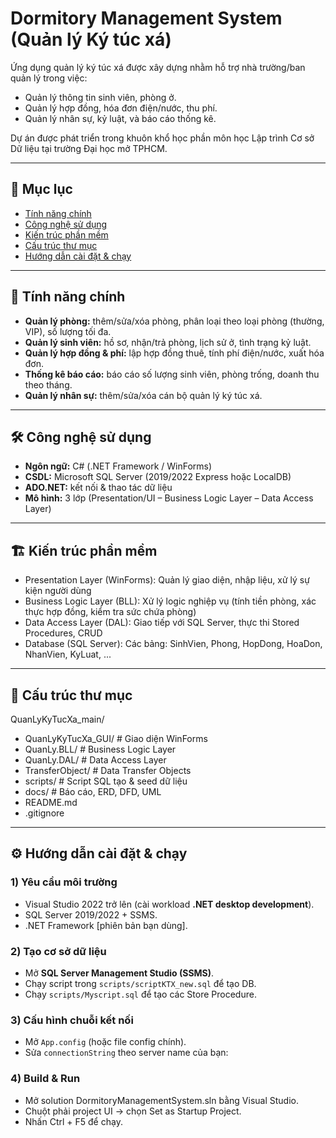 # Dormitory Management System (Quản lý Ký túc xá)

Ứng dụng quản lý ký túc xá được xây dựng nhằm hỗ trợ nhà trường/ban quản lý trong việc:
- Quản lý thông tin sinh viên, phòng ở.
- Quản lý hợp đồng, hóa đơn điện/nước, thu phí.
- Quản lý nhân sự, kỷ luật, và báo cáo thống kê.

Dự án được phát triển trong khuôn khổ học phần môn học Lập trình Cơ sở Dữ liệu tại trường Đại học mở TPHCM.

---

## 📑 Mục lục
- [Tính năng chính](#-tính-năng-chính)
- [Công nghệ sử dụng](#-công-nghệ-sử-dụng)
- [Kiến trúc phần mềm](#-kiến-trúc-phần-mềm)
- [Cấu trúc thư mục](#-cấu-trúc-thư-mục)
- [Hướng dẫn cài đặt & chạy](#-hướng-dẫn-cài-đặt--chạy)

---

## 🚀 Tính năng chính
- **Quản lý phòng:** thêm/sửa/xóa phòng, phân loại theo loại phòng (thường, VIP), số lượng tối đa.
- **Quản lý sinh viên:** hồ sơ, nhận/trả phòng, lịch sử ở, tình trạng kỷ luật.
- **Quản lý hợp đồng & phí:** lập hợp đồng thuê, tính phí điện/nước, xuất hóa đơn.
- **Thống kê báo cáo:** báo cáo số lượng sinh viên, phòng trống, doanh thu theo tháng.
- **Quản lý nhân sự:** thêm/sửa/xóa cán bộ quản lý ký túc xá.

---

## 🛠 Công nghệ sử dụng
- **Ngôn ngữ:** C# (.NET Framework / WinForms)
- **CSDL:** Microsoft SQL Server (2019/2022 Express hoặc LocalDB)
- **ADO.NET:** kết nối & thao tác dữ liệu
- **Mô hình:** 3 lớp (Presentation/UI – Business Logic Layer – Data Access Layer)

---

## 🏗 Kiến trúc phần mềm
- Presentation Layer (WinForms): Quản lý giao diện, nhập liệu, xử lý sự kiện người dùng
- Business Logic Layer (BLL): Xử lý logic nghiệp vụ (tính tiền phòng, xác thực hợp đồng, kiểm tra sức chứa phòng)
- Data Access Layer (DAL): Giao tiếp với SQL Server, thực thi Stored Procedures, CRUD
- Database (SQL Server): Các bảng: SinhVien, Phong, HopDong, HoaDon, NhanVien, KyLuat, ...

---

## 📂 Cấu trúc thư mục
QuanLyKyTucXa_main/
- QuanLyKyTucXa_GUI/ # Giao diện WinForms
- QuanLy.BLL/ # Business Logic Layer
- QuanLy.DAL/ # Data Access Layer
- TransferObject/ # Data Transfer Objects
- scripts/ # Script SQL tạo & seed dữ liệu
- docs/ # Báo cáo, ERD, DFD, UML
- README.md
- .gitignore

---

## ⚙️ Hướng dẫn cài đặt & chạy

### 1) Yêu cầu môi trường
- Visual Studio 2022 trở lên (cài workload **.NET desktop development**).
- SQL Server 2019/2022 + SSMS.
- .NET Framework [phiên bản bạn dùng].

### 2) Tạo cơ sở dữ liệu
- Mở **SQL Server Management Studio (SSMS)**.
- Chạy script trong `scripts/scriptKTX_new.sql` để tạo DB.
- Chạy `scripts/Myscript.sql` để tạo các Store Procedure.

### 3) Cấu hình chuỗi kết nối
- Mở `App.config` (hoặc file config chính).
- Sửa `connectionString` theo server name của bạn:
<connectionStrings>
  <add name="DormitoryDb"
       connectionString="Server=localhost\SQLEXPRESS;Database=DormitoryDB;Trusted_Connection=True;"
       providerName="System.Data.SqlClient" />
</connectionStrings>

### 4) Build & Run
- Mở solution DormitoryManagementSystem.sln bằng Visual Studio.
- Chuột phải project UI → chọn Set as Startup Project.
- Nhấn Ctrl + F5 để chạy.


